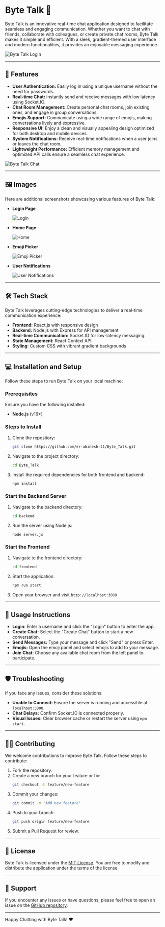 # Byte Talk 💬

Byte Talk is an innovative real-time chat application designed to facilitate seamless and engaging communication. Whether you want to chat with friends, collaborate with colleagues, or create private chat rooms, Byte Talk makes it simple and efficient. With a sleek, gradient-themed user interface and modern functionalities, it provides an enjoyable messaging experience.


![Byte Talk Login](https://github.com/user-attachments/assets/323992eb-6d7e-4f4d-8973-d54bc667066f)

---

## 🚀 Features

- **User Authentication:** Easily log in using a unique username without the need for passwords.
- **Real-time Chat:** Instantly send and receive messages with low latency using Socket.IO.
- **Chat Room Management:** Create personal chat rooms, join existing ones, and engage in group conversations.
- **Emojis Support:** Communicate using a wide range of emojis, making conversations lively and expressive.
- **Responsive UI:** Enjoy a clean and visually appealing design optimized for both desktop and mobile devices.
- **System Notifications:** Receive real-time notifications when a user joins or leaves the chat room.
- **Lightweight Performance:** Efficient memory management and optimized API calls ensure a seamless chat experience.


![Byte Talk Chat](https://github.com/user-attachments/assets/3ee4457b-e5c3-43d3-97a7-c18bd90f5c83)


---

## 🖼️ Images

Here are additional screenshots showcasing various features of Byte Talk:

- **Login Page**
  
  ![Login](https://github.com/user-attachments/assets/8e2ce748-d0ac-481a-b21f-afa75d3579ac)


- **Home Page**
  
  ![Home](https://github.com/user-attachments/assets/0b2d3de1-168a-432d-a727-8263b13df890)

  
- **Emoji Picker**
  
  ![Emoji Picker](https://github.com/user-attachments/assets/6c22e150-3d63-4c00-b0b7-2c9337a3277e)



- **User Notifications**
  
  ![User Notifications](https://github.com/user-attachments/assets/78fa5039-46b1-4156-9c95-46b11cb69da0)


---

## 🛠 Tech Stack

Byte Talk leverages cutting-edge technologies to deliver a real-time communication experience:

- **Frontend:** React.js with responsive design
- **Backend:** Node.js with Express for API management
- **Real-time Communication:** Socket.IO for low-latency messaging
- **State Management:** React Context API
- **Styling:** Custom CSS with vibrant gradient backgrounds

---

## 💻 Installation and Setup

Follow these steps to run Byte Talk on your local machine:

### Prerequisites
Ensure you have the following installed:
- **Node.js** (v16+)

### Steps to Install

1. Clone the repository:
    ```bash
    git clone https://github.com/er-abinesh-21/Byte_Talk.git
    ```
2. Navigate to the project directory:
    ```bash
    cd Byte_Talk
    ```
3. Install the required dependencies for both frontend and backend:
    ```bash
    npm install
    ```

### Start the Backend Server

1. Navigate to the backend directory:
    ```bash
    cd backend
    ```
2. Run the server using Node.js:
    ```bash
    node server.js
    ```

### Start the Frontend

1. Navigate to the frontend directory:
    ```bash
    cd frontend
    ```
2. Start the application:
    ```bash
    npm run start
    ```

5. Open your browser and visit `http://localhost:3000`

---

## 🚦 Usage Instructions

- **Login:** Enter a username and click the "Login" button to enter the app.
- **Create Chat:** Select the "Create Chat" button to start a new conversation.
- **Send Messages:** Type your message and click "Send" or press Enter.
- **Emojis:** Open the emoji panel and select emojis to add to your message.
- **Join Chat:** Choose any available chat room from the left panel to participate.

---

## 🛡️ Troubleshooting

If you face any issues, consider these solutions:

- **Unable to Connect:** Ensure the server is running and accessible at `localhost:3000`.
- **Chat Delays:** Confirm Socket.IO is connected properly.
- **Visual Issues:** Clear browser cache or restart the server using `npm start`.

---

## 🧑‍💻 Contributing

We welcome contributions to improve Byte Talk. Follow these steps to contribute:

1. Fork the repository.
2. Create a new branch for your feature or fix:
    ```bash
    git checkout -b feature/new-feature
    ```
3. Commit your changes:
    ```bash
    git commit -m "Add new feature"
    ```
4. Push to your branch:
    ```bash
    git push origin feature/new-feature
    ```
5. Submit a Pull Request for review.

---

## 📜 License

Byte Talk is licensed under the [MIT License](LICENSE). You are free to modify and distribute the application under the terms of the license.

---

## 📧 Support

If you encounter any issues or have questions, please feel free to open an issue on the [GitHub repository](https://github.com/er-abinesh-21/Byte_Talk/issues).

---

Happy Chatting with Byte Talk! ❤️


